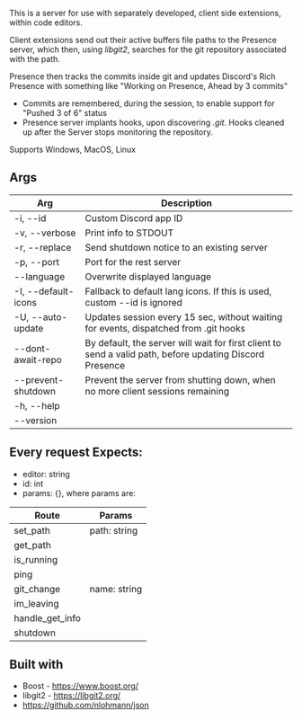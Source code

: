 [//]: #tech "C++, libgit2, nlohmann/json, Boost, Boost Asio, Boost Beast"

This is a server for use with separately developed, client side extensions,
within code editors.

Client extensions send out their active buffers file paths to the Presence
server, which then, using _libgit2_, searches for the git repository associated
with the path.

Presence then tracks the commits inside git and updates Discord's Rich Presence
with something like "Working on Presence, Ahead by 3 commits"

- Commits are remembered, during the session, to enable support for "Pushed 3 of
  6" status
- Presence server implants hooks, upon discovering _.git_. Hooks cleaned up
  after the Server stops monitoring the repository.

Supports Windows, MacOS, Linux

## Args

| Arg                 | Description                                                                                              |
| ------------------- | -------------------------------------------------------------------------------------------------------- |
| -i, --id            | Custom Discord app ID                                                                                    |
| -v, --verbose       | Print info to STDOUT                                                                                     |
| -r, --replace       | Send shutdown notice to an existing server                                                               |
| -p, --port          | Port for the rest server                                                                                 |
| --language          | Overwrite displayed language                                                                             |
| -I, --default-icons | Fallback to default lang icons. If this is used, custom --id is ignored                                  |
| -U, --auto-update   | Updates session every 15 sec, without waiting for events, dispatched from .git hooks                     |
| --dont-await-repo   | By default, the server will wait for first client to send a valid path, before updating Discord Presence |
| --prevent-shutdown  | Prevent the server from shutting down, when no more client sessions remaining                            |
| -h, --help          |                                                                                                          |
| --version           |                                                                                                          |

## Every request Expects:

- editor: string
- id: int
- params: {}, where params are:

| Route           | Params       |
| --------------- | ------------ |
| set_path        | path: string |
| get_path        |              |
| is_running      |              |
| ping            |              |
| git_change      | name: string |
| im_leaving      |              |
| handle_get_info |              |
| shutdown        |              |

## Built with

- Boost - https://www.boost.org/
- libgit2 - https://libgit2.org/
- https://github.com/nlohmann/json
